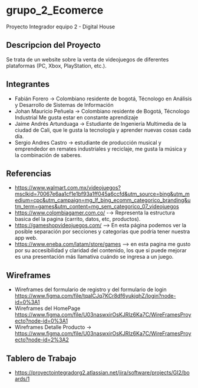 # grupo_2_Ecomerce
Proyecto Integrador equipo 2 - Digital House
## Descripcion del Proyecto

Se trata de un website sobre la venta de videojuegos de diferentes plataformas (PC, Xbox, PlayStation, etc.).

## Integrantes
- Fabián Forero -> Colombiano residente de bogotá, Técnologo en Análisis y Desarrollo de Sistemas de Información
- Johan Mauricio Peñuela -> Colombiano residente de Bogotá, Técnologo Industrial Me gusta estar en constante aprendizaje
- Jaime Andrés Artunduaga -> Estudiante de Ingeniería Multimedia de la ciudad de Cali, que le gusta la tecnología y aprender nuevas cosas cada día.  
- Sergio Andres Castro -> estudiante de producción musical y emprendedor en remates industriales y reciclaje, me gusta la música y la combinación de saberes.
## Referencias

- https://www.walmart.com.mx/videojuegos?msclkid=70067e6aa1cf1e1bf93a1ff045a6ccfd&utm_source=bing&utm_medium=cpc&utm_campaign=mg_lf_bing_ecomm_categorico_branding&utm_term=games&utm_content=mg_sem_categorico_07_videojuegos
- https://www.colombiagamer.com.co/ -→ Representa la estructura basica del la pagina (carrito, datos, etc, productos).
- https://gameshopvideojuegos.com/ --> En esta página podemos ver la posible separación por secciones y categorias que podría tener nuestra app web. 
- https://www.eneba.com/latam/store/games --> en esta pagina me gusto por su accesibilidad y claridad del contenido, los que si puede mejorar es una presentación más llamativa cuándo se ingresa a un juego.  

## Wireframes

- Wireframes del formulario de registro y del formulario de login https://www.figma.com/file/tqaICJq7KCr8df6yukjqhZ/login?node-id=0%3A1
- Wireframes del HomePage https://www.figma.com/file/U03naswxirOsKJRIz6Ka7C/WireFramesProyecto?node-id=0%3A1
- Wireframes Detalle Producto -> https://www.figma.com/file/U03naswxirOsKJRIz6Ka7C/WireFramesProyecto?node-id=2%3A2

## Tablero de Trabajo
- https://proyectointegradorg2.atlassian.net/jira/software/projects/GI2/boards/1
